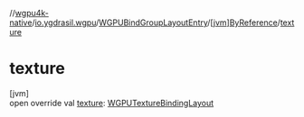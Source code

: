 //[wgpu4k-native](../../../../index.md)/[io.ygdrasil.wgpu](../../index.md)/[WGPUBindGroupLayoutEntry](../index.md)/[[jvm]ByReference](index.md)/[texture](texture.md)

# texture

[jvm]\
open override val [texture](texture.md): [WGPUTextureBindingLayout](../../-w-g-p-u-texture-binding-layout/index.md)